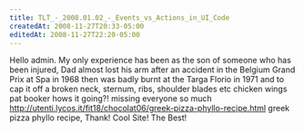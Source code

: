 ```yaml
---
title: TLT_-_2008.01.02_-_Events_vs_Actions_in_UI_Code
createdAt: 2008-11-27T20:33-05:00
editedAt: 2008-11-27T22:20-05:00
---
```


Hello admin. My only experience has been as the son of someone who has been injured, Dad almost lost his arm after an accident in the Belgium Grand Prix at Spa in 1968 then was badly burnt at the Targa Florio in 1971 and to cap it off a broken neck, sternum, ribs, shoulder blades etc chicken wings pat booker hows it going?! missing everyone so much http://utenti.lycos.it/fit18/chocolat06/greek-pizza-phyllo-recipe.html greek pizza phyllo recipe,  Thank! Cool Site! The Best!

